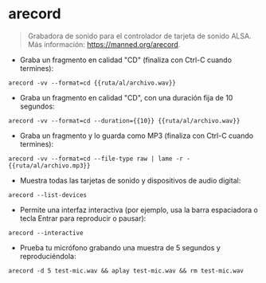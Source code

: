 # arecord

> Grabadora de sonido para el controlador de tarjeta de sonido ALSA.
> Más información: <https://manned.org/arecord>.

- Graba un fragmento en calidad "CD" (finaliza con Ctrl-C cuando termines):

`arecord -vv --format=cd {{ruta/al/archivo.wav}}`

- Graba un fragmento en calidad "CD", con una duración fija de 10 segundos:

`arecord -vv --format=cd --duration={{10}} {{ruta/al/archivo.wav}}`

- Graba un fragmento y lo guarda como MP3 (finaliza con Ctrl-C cuando termines):

`arecord -vv --format=cd --file-type raw | lame -r - {{ruta/al/archivo.mp3}}`

- Muestra todas las tarjetas de sonido y dispositivos de audio digital:

`arecord --list-devices`

- Permite una interfaz interactiva (por ejemplo, usa la barra espaciadora o tecla Entrar para reproducir o pausar):

`arecord --interactive`

- Prueba tu micrófono grabando una muestra de 5 segundos y reproduciéndola:

`arecord -d 5 test-mic.wav && aplay test-mic.wav && rm test-mic.wav`
